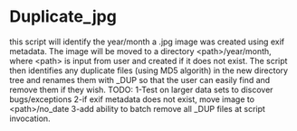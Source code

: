 # Duplicate_jpg
this script will identify the year/month a .jpg image was created using exif metadata.  The image will be moved to a directory \<path\>/year/month, where \<path\> is input from user and created if it does not exist.
The script then identifies any duplicate files (using MD5 algorith) in the new directory tree and renames them with _DUP so that the user can easily find and remove them if they wish.
TODO:
1-Test on larger data sets to discover bugs/exceptions
2-if exif metadata does not exist, move image to \<path\>/no_date
3-add ability to batch remove all _DUP files at script invocation.

